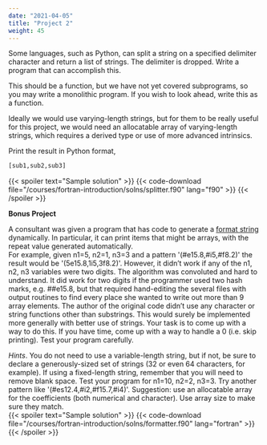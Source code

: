 ```yaml
---
date: "2021-04-05"
title: "Project 2"
weight: 45
---
```


Some languages, such as Python, can split a string on a specified delimiter character and return a list of strings. The delimiter is dropped.  Write a program that can accomplish this.

This should be a function, but we have not yet covered subprograms, so you may write a monolithic program.  If you wish to look ahead, write this as a function.

Ideally we would use varying-length strings, but for them to be really useful for this project, we would need an allocatable array of varying-length strings, which requires a derived type or use of more advanced intrinsics.

Print the result in Python format,
```python
[sub1,sub2,sub3]
```

{{< spoiler text="Sample solution" >}}
{{< code-download file="/courses/fortran-introduction/solns/splitter.f90" lang="f90" >}}
{{< /spoiler >}}

**Bonus Project**

A consultant was given a program that has code to generate a [format string](/courses/fortran-introduction/formatted_io) dynamically.  In particular, it can print items that might be arrays, with the repeat value generated automatically.  
For example, given n1=5, n2=1, n3=3 and a pattern '(#e15.8,#i5,#f8.2)' 
the result would be '(5e15.8,1i5,3f8.2)'. However, it didn’t work if any of the n1, n2, n3 variables were two digits. The algorithm was convoluted and hard to understand.  It did work for two digits if the programmer used two hash marks, e.g. ##e15.8, but that required hand-editing the several files with output routines to find every place she wanted to write out more than 9 array elements.  The author of the original code didn’t use any character or string functions other than substrings. This would surely be implemented more generally with better use of strings.  Your task is to come up with a way to do this.  If you have time, come up with a way to handle a 0 (i.e. skip printing).  Test your program carefully.

_Hints_.  You do not need to use a variable-length string, but if not, be sure to declare a generously-sized set of strings (32 or even 64 characters, for example).  If using a fixed-length string, remember that you will need to remove blank space.  Test your program for n1=10, n2=2, n3=3.  Try another pattern like 
'(#es12.4,#i2,#f15.7,#i4)'.  Suggestion: use an allocatable array for the coefficients (both numerical and character).  Use array size to make sure they match.    
{{< spoiler text="Sample solution" >}}
{{< code-download file="/courses/fortran-introduction/solns/formatter.f90" lang="fortran" >}}
{{< /spoiler >}}
